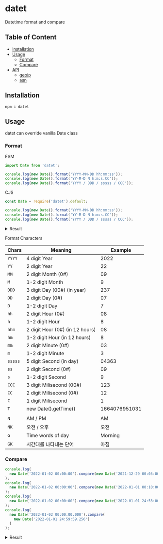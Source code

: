# datet

Datetime format and compare

## Table of Content

- [Installation](#installation)
- [Usage](#usage)
  - [Format](#format)
  - [Compare](#compare)
- [API](#api)
  - [geoip](#geoip)
  - [asn](#asn)

## Installation

```
npm i datet
```

## Usage

datet can override vanilla Date class

### Format

ESM

```js
import Date from 'datet';

console.log(new Date().format('YYYY-MM-DD hh:mm:ss'));
console.log(new Date().format('YY-M-D N h:m:s.CC'));
console.log(new Date().format('YYYY / DDD / sssss / CCC'));
```

CJS

```js
const Date = require('datet').default;

console.log(new Date().format('YYYY-MM-DD hh:mm:ss'));
console.log(new Date().format('YY-M-D N h:m:s.CC'));
console.log(new Date().format('YYYY / DDD / sssss / CCC'));
```

<details><summary>Result</summary>

```
2022-09-25 14:30:00
22-9-25 PM 2:30:0.02
2022 / 267 / 52200 / 023
```

</details>

Format Characters

| Chars   | Meaning                         | Example       |
| ------- | ------------------------------- | ------------- |
| `YYYY`  | 4 digit Year                    | 2022          |
| `YY`    | 2 digit Year                    | 22            |
| `MM`    | 2 digit Month (0#)              | 09            |
| `M`     | 1-2 digit Month                 | 9             |
| `DDD`   | 3 digit Day (00#) (in year)     | 237           |
| `DD`    | 2 digit Day (0#)                | 07            |
| `D`     | 1-2 digit Day                   | 7             |
| `hh`    | 2 digit Hour (0#)               | 08            |
| `h`     | 1-2 digit Hour                  | 8             |
| `hhm`   | 2 digit Hour (0#) (in 12 hours) | 08            |
| `hm`    | 1-2 digit Hour (in 12 hours)    | 8             |
| `mm`    | 2 digit Minute (0#)             | 03            |
| `m`     | 1-2 digit Minute                | 3             |
| `sssss` | 5 digit Second (in day)         | 04363         |
| `ss`    | 2 digit Second (0#)             | 09            |
| `s`     | 1-2 digit Second                | 9             |
| `CCC`   | 3 digit Milisecond (00#)        | 123           |
| `CC`    | 2 digit Milisecond (0#)         | 12            |
| `C`     | 1 digit Milisecond              | 1             |
| `T`     | new Date().getTime()            | 1664076951031 |
|         |                                 |               |
| `N`     | AM / PM                         | AM            |
| `NK`    | 오전 / 오후                     | 오전          |
| `G`     | Time words of day               | Morning       |
| `GK`    | 시간대를 나타내는 단어          | 아침          |

### Compare

```js
console.log(
  new Date('2022-01-02 00:00:00').compare(new Date('2021-12-29 00:05:00'))
);
console.log(
  new Date('2022-01-02 00:00:00').compare(new Date('2022-01-01 00:10:00'))
);
console.log(
  new Date('2022-01-02 00:00:00').compare(new Date('2022-01-01 24:53:00'))
);
console.log(
  new Date('2022-01-02 00:00:00.000').compare(
    new Date('2022-01-01 24:59:59.256')
  )
);
```

<details><summary>Result</summary>

```
사흘 전
23시간 전
7분 전
744밀리초 전
```

</details>
